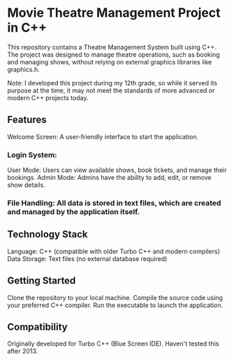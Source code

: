 # Movie Theatre Management Project in C++
This repository contains a Theatre Management System built using C++. 
The project was designed to manage theatre operations, such as booking and managing shows, without relying on external graphics libraries like graphics.h.

Note: I developed this project during my 12th grade, so while it served its purpose at the time, it may not meet the standards of more advanced or modern C++ projects today.

## Features
Welcome Screen: A user-friendly interface to start the application.
### Login System:
User Mode: Users can view available shows, book tickets, and manage their bookings.
Admin Mode: Admins have the ability to add, edit, or remove show details.
### File Handling: All data is stored in text files, which are created and managed by the application itself.

## Technology Stack
Language: C++ (compatible with older Turbo C++ and modern compilers)
Data Storage: Text files (no external database required)

## Getting Started
Clone the repository to your local machine.
Compile the source code using your preferred C++ compiler.
Run the executable to launch the application.

## Compatibility
Originally developed for Turbo C++ (Blue Screen IDE).
Haven't tested this after 2013. 
